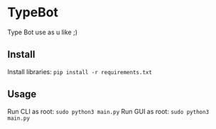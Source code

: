 # TypeBot
Type Bot use as u like ;)

## Install 

Install libraries: `pip install -r requirements.txt`

## Usage
Run CLI as root: `sudo python3 main.py`
Run GUI as root: `sudo python3 main.py`